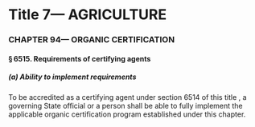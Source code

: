 
# Title 7— AGRICULTURE
### CHAPTER 94— ORGANIC CERTIFICATION
#### § 6515. Requirements of certifying agents
##### (a) Ability to implement requirements

To be accredited as a certifying agent under section 6514 of this title , a governing State official or a person shall be able to fully implement the applicable organic certification program established under this chapter.
